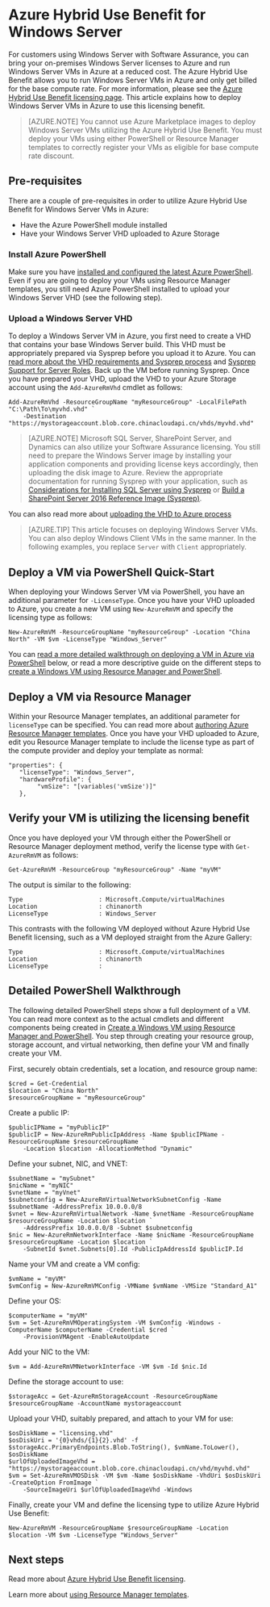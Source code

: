 <!-- waiting for notification -->

<properties
    pageTitle="Azure Hybrid Use Benefit for Window Server | Azure"
    description="Learn how to maximize your Windows Server Software Assurance benefits to bring on-premises licenses to Azure"
    services="virtual-machines-windows"
    documentationcenter=""
    author="iainfoulds"
    manager="timlt"
    editor="" />
<tags
    ms.assetid="332583b6-15a3-4efb-80c3-9082587828b0"
    ms.service="virtual-machines-windows"
    ms.devlang="na"
    ms.topic="article"
    ms.tgt_pltfrm="vm-windows"
    ms.workload="infrastructure-services"
    ms.date="07/13/2016"
    wacn.date=""
    ms.author="georgem" />

# Azure Hybrid Use Benefit for Windows Server
For customers using Windows Server with Software Assurance, you can bring your on-premises Windows Server licenses to Azure and run Windows Server VMs in Azure at a reduced cost. The Azure Hybrid Use Benefit allows you to run Windows Server VMs in Azure and only get billed for the base compute rate. For more information, please see the [Azure Hybrid Use Benefit licensing page](https://azure.microsoft.com/pricing/hybrid-use-benefit/). This article explains how to deploy Windows Server VMs in Azure to use this licensing benefit.

> [AZURE.NOTE]
> You cannot use Azure Marketplace images to deploy Windows Server VMs utilizing the Azure Hybrid Use Benefit. You must deploy your VMs using either PowerShell or Resource Manager templates to correctly register your VMs as eligible for base compute rate discount.
>
>

## Pre-requisites
There are a couple of pre-requisites in order to utilize Azure Hybrid Use Benefit for Windows Server VMs in Azure:

* Have the Azure PowerShell module installed
* Have your Windows Server VHD uploaded to Azure Storage

### Install Azure PowerShell
Make sure you have [installed and configured the latest Azure PowerShell](/documentation/articles/powershell-install-configure/). Even if you are going to deploy your VMs using Resource Manager templates, you still need Azure PowerShell installed to upload your Windows Server VHD (see the following step).

### Upload a Windows Server VHD
To deploy a Windows Server VM in Azure, you first need to create a VHD that contains your base Windows Server build. This VHD must be appropriately prepared via Sysprep before you upload it to Azure. You can [read more about the VHD requirements and Sysprep process](/documentation/articles/virtual-machines-windows-upload-image/) and [Sysprep Support for Server Roles](https://msdn.microsoft.com/windows/hardware/commercialize/manufacture/desktop/sysprep-support-for-server-roles). Back up the VM before running Sysprep. Once you have prepared your VHD, upload the VHD to your Azure Storage account using the `Add-AzureRmVhd` cmdlet as follows:

    Add-AzureRmVhd -ResourceGroupName "myResourceGroup" -LocalFilePath "C:\Path\To\myvhd.vhd" `
        -Destination "https://mystorageaccount.blob.core.chinacloudapi.cn/vhds/myvhd.vhd"

> [AZURE.NOTE]
> Microsoft SQL Server, SharePoint Server, and Dynamics can also utilize your Software Assurance licensing. You still need to prepare the Windows Server image by installing your application components and providing license keys accordingly, then uploading the disk image to Azure. Review the appropriate documentation for running Sysprep with your application, such as [Considerations for Installing SQL Server using Sysprep](https://msdn.microsoft.com/zh-cn/library/ee210754.aspx) or [Build a SharePoint Server 2016 Reference Image (Sysprep)](http://social.technet.microsoft.com/wiki/contents/articles/33789.build-a-sharepoint-server-2016-reference-image-sysprep.aspx).
>
>

You can also read more about [uploading the VHD to Azure process](/documentation/articles/virtual-machines-windows-upload-image/#upload-the-vhd-to-your-storage-account)

> [AZURE.TIP]
> This article focuses on deploying Windows Server VMs. You can also deploy Windows Client VMs in the same manner. In the following examples, you replace `Server` with `Client` appropriately.
>
>

## Deploy a VM via PowerShell Quick-Start
When deploying your Windows Server VM via PowerShell, you have an additional parameter for `-LicenseType`. Once you have your VHD uploaded to Azure, you create a new VM using `New-AzureRmVM` and specify the licensing type as follows:

    New-AzureRmVM -ResourceGroupName "myResourceGroup" -Location "China North" -VM $vm -LicenseType "Windows_Server"

You can [read a more detailed walkthrough on deploying a VM in Azure via PowerShell](/documentation/articles/virtual-machines-windows-hybrid-use-benefit-licensing/#detailed-powershell-walkthrough) below, or read a more descriptive guide on the different steps to [create a Windows VM using Resource Manager and PowerShell](/documentation/articles/virtual-machines-windows-ps-create/).

## Deploy a VM via Resource Manager
Within your Resource Manager templates, an additional parameter for `licenseType` can be specified. You can read more about [authoring Azure Resource Manager templates](/documentation/articles/resource-group-authoring-templates/). Once you have your VHD uploaded to Azure, edit you Resource Manager template to include the license type as part of the compute provider and deploy your template as normal:

    "properties": {  
       "licenseType": "Windows_Server",
       "hardwareProfile": {
            "vmSize": "[variables('vmSize')]"
       },

## Verify your VM is utilizing the licensing benefit
Once you have deployed your VM through either the PowerShell or Resource Manager deployment method, verify the license type with `Get-AzureRmVM` as follows:

    Get-AzureRmVM -ResourceGroup "myResourceGroup" -Name "myVM"

The output is similar to the following:

    Type                     : Microsoft.Compute/virtualMachines
    Location                 : chinanorth
    LicenseType              : Windows_Server

This contrasts with the following VM deployed without Azure Hybrid Use Benefit licensing, such as a VM deployed straight from the Azure Gallery:

    Type                     : Microsoft.Compute/virtualMachines
    Location                 : chinanorth
    LicenseType              :

## Detailed PowerShell Walkthrough
The following detailed PowerShell steps show a full deployment of a VM. You can read more context as to the actual cmdlets and different components being created in [Create a Windows VM using Resource Manager and PowerShell](/documentation/articles/virtual-machines-windows-ps-create/). You step through creating your resource group, storage account, and virtual networking, then define your VM and finally create your VM.

First, securely obtain credentials, set a location, and resource group name:

    $cred = Get-Credential
    $location = "China North"
    $resourceGroupName = "myResourceGroup"

Create a public IP:

    $publicIPName = "myPublicIP"
    $publicIP = New-AzureRmPublicIpAddress -Name $publicIPName -ResourceGroupName $resourceGroupName `
        -Location $location -AllocationMethod "Dynamic"

Define your subnet, NIC, and VNET:

    $subnetName = "mySubnet"
    $nicName = "myNIC"
    $vnetName = "myVnet"
    $subnetconfig = New-AzureRmVirtualNetworkSubnetConfig -Name $subnetName -AddressPrefix 10.0.0.0/8
    $vnet = New-AzureRmVirtualNetwork -Name $vnetName -ResourceGroupName $resourceGroupName -Location $location `
        -AddressPrefix 10.0.0.0/8 -Subnet $subnetconfig
    $nic = New-AzureRmNetworkInterface -Name $nicName -ResourceGroupName $resourceGroupName -Location $location `
        -SubnetId $vnet.Subnets[0].Id -PublicIpAddressId $publicIP.Id

Name your VM and create a VM config:

    $vmName = "myVM"
    $vmConfig = New-AzureRmVMConfig -VMName $vmName -VMSize "Standard_A1"

Define your OS:

    $computerName = "myVM"
    $vm = Set-AzureRmVMOperatingSystem -VM $vmConfig -Windows -ComputerName $computerName -Credential $cred `
        -ProvisionVMAgent -EnableAutoUpdate

Add your NIC to the VM:

    $vm = Add-AzureRmVMNetworkInterface -VM $vm -Id $nic.Id

Define the storage account to use:

    $storageAcc = Get-AzureRmStorageAccount -ResourceGroupName $resourceGroupName -AccountName mystorageaccount

Upload your VHD, suitably prepared, and attach to your VM for use:

    $osDiskName = "licensing.vhd"
    $osDiskUri = '{0}vhds/{1}{2}.vhd' -f $storageAcc.PrimaryEndpoints.Blob.ToString(), $vmName.ToLower(), $osDiskName
    $urlOfUploadedImageVhd = "https://mystorageaccount.blob.core.chinacloudapi.cn/vhd/myvhd.vhd"
    $vm = Set-AzureRmVMOSDisk -VM $vm -Name $osDiskName -VhdUri $osDiskUri -CreateOption FromImage `
        -SourceImageUri $urlOfUploadedImageVhd -Windows

Finally, create your VM and define the licensing type to utilize Azure Hybrid Use Benefit:

    New-AzureRmVM -ResourceGroupName $resourceGroupName -Location $location -VM $vm -LicenseType "Windows_Server"

## Next steps
Read more about [Azure Hybrid Use Benefit licensing](https://azure.microsoft.com/pricing/hybrid-use-benefit/).

Learn more about [using Resource Manager templates](/documentation/articles/resource-group-overview/).
